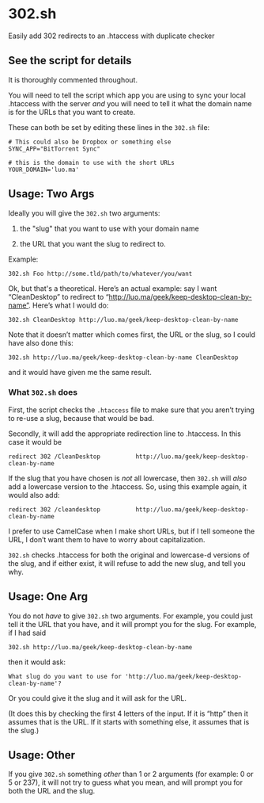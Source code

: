 # 302.sh
Easily add 302 redirects to an .htaccess with duplicate checker

## See the script for details

It is thoroughly commented throughout.

You will need to tell the script which app you are using to sync your local .htaccess with the server _and_ you will need to tell it what the domain name is for the URLs that you want to create.

These can both be set by editing these lines in the `302.sh` file:

	# This could also be Dropbox or something else
	SYNC_APP="BitTorrent Sync"

	# this is the domain to use with the short URLs
	YOUR_DOMAIN='luo.ma'

## Usage: Two Args

Ideally you will give the `302.sh` two arguments:

1.	the "slug" that you want to use with your domain name

2.	the URL that you want the slug to redirect to.

Example:

	302.sh Foo http://some.tld/path/to/whatever/you/want

Ok, but that's a theoretical. Here’s an actual example: say I want “CleanDesktop” to redirect to “http://luo.ma/geek/keep-desktop-clean-by-name”. Here’s what I would do:

	302.sh CleanDesktop http://luo.ma/geek/keep-desktop-clean-by-name

Note that it doesn’t matter which comes first, the URL or the slug, so I could have also done this:

	302.sh http://luo.ma/geek/keep-desktop-clean-by-name CleanDesktop

and it would have given me the same result.

### What `302.sh` does

First, the script checks the `.htaccess` file to make sure that you aren’t trying to re-use a slug, because that would be bad.

Secondly, it will add the appropriate redirection line to .htaccess. In this case it would be

	redirect 302 /CleanDesktop			http://luo.ma/geek/keep-desktop-clean-by-name

If the slug that you have chosen is _not_ all lowercase, then `302.sh` will _also_ add a lowercase version to the .htaccess. So, using this example again, it would also add:

	redirect 302 /cleandesktop			http://luo.ma/geek/keep-desktop-clean-by-name

I prefer to use CamelCase when I make short URLs, but if I tell someone the URL, I don’t want them to have to worry about capitalization.

`302.sh` checks .htaccess for both the original and lowercase-d versions of the slug, and if either exist, it will refuse to add the new slug, and tell you why.

## Usage: One Arg

You do not _have_ to give `302.sh` two arguments. For example, you could just tell it the URL that you have, and it will prompt you for the slug. For example, if I had said

	302.sh http://luo.ma/geek/keep-desktop-clean-by-name

then it would ask:

	What slug do you want to use for 'http://luo.ma/geek/keep-desktop-clean-by-name'?

Or you could give it the slug and it will ask for the URL.

(It does this by checking the first 4 letters of the input. If it is “http” then it assumes that is the URL. If it starts with something else, it assumes that is the slug.)

## Usage: Other

If you give `302.sh` something _other_ than 1 or 2 arguments (for example: 0 or 5 or 237), it will not try to guess what you mean, and will prompt you for both the URL and the slug.


